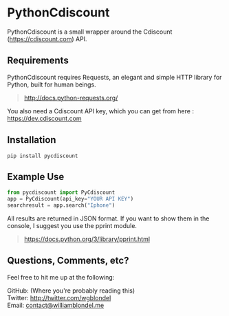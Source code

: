 # PythonCdiscount
PythonCdiscount is a small wrapper around the Cdiscount (https://cdiscount.com) API.

## Requirements
PythonCdiscount requires Requests, an elegant and simple HTTP library for Python, built for human beings.

> http://docs.python-requests.org/

You also need a Cdiscount API key, which you can get from here : https://dev.cdiscount.com

## Installation
```
pip install pycdiscount
```

## Example Use
```python
from pycdiscount import PyCdiscount
app = PyCdiscount(api_key="YOUR API KEY")
searchresult = app.search("Iphone")
```

All results are returned in JSON format.
If you want to show them in the console, I suggest you use the pprint module.

> https://docs.python.org/3/library/pprint.html

## Questions, Comments, etc?
Feel free to hit me up at the following:

GitHub: (Where you're probably reading this) <br/>
Twitter: http://twitter.com/wgblondel <br/>
Email: contact@williamblondel.me
